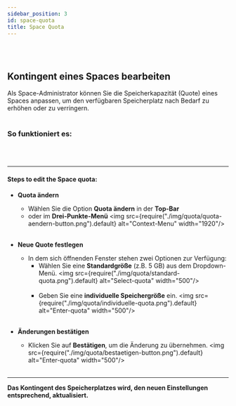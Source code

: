 ```yaml
---
sidebar_position: 3
id: space-quota
title: Space Quota
---
```

<br/><br/>

## Kontingent eines Spaces bearbeiten
Als Space-Administrator können Sie die Speicherkapazität (Quote) eines Spaces anpassen, um den verfügbaren Speicherplatz nach Bedarf zu erhöhen oder zu verringern. 
<br/><br/>

### So funktioniert es:
<br/><br/>

---

#### Steps to edit the Space quota:

- **Quota ändern**  
   - Wählen Sie die Option **Quota ändern** in der **Top-Bar** 
   - oder im **Drei-Punkte-Menü**
   <img src={require("./img/quota/quota-aendern-button.png").default} alt="Context-Menu" width="1920"/>
<br/><br/>

- **Neue Quote festlegen**  
   - In dem sich öffnenden Fenster stehen zwei Optionen zur Verfügung:
      - Wählen Sie eine **Standardgröße** (z.B. 5 GB) aus dem Dropdown-Menü.
      <img src={require("./img/quota/standard-quota.png").default} alt="Select-quota" width="500"/>
      <br/><br/>
      - Geben Sie eine **individuelle Speichergröße** ein.
      <img src={require("./img/quota/individuelle-quota.png").default} alt="Enter-quota" width="500"/>
<br/><br/>

- **Änderungen bestätigen**  
   - Klicken Sie auf **Bestätigen**, um die Änderung zu übernehmen.
   <img src={require("./img/quota/bestaetigen-button.png").default} alt="Enter-quota" width="500"/>
<br/><br/>
---

**Das Kontingent des Speicherplatzes wird, den neuen Einstellungen entsprechend, aktualisiert.**